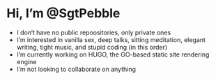 # Hi, I’m @SgtPebble
- I don‘t have no public repoositories, only private ones
- I’m interested in vanilla sex, deep talks, sitting meditation, elegant writing, tight music, and stupid coding (in this order)
- I’m currently working on HUGO, the GO-based static site rendering engine
- I’m not looking to collaborate on anything

<!---
SgtPebble/SgtPebble is a ✨ special ✨ repository because its `README.md` (this file) appears on your GitHub profile.
You can click the Preview link to take a look at your changes.
--->
